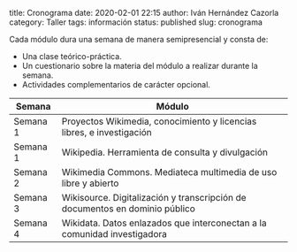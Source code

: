 title: Cronograma
date: 2020-02-01 22:15
author: Iván Hernández Cazorla
category: Taller
tags: información
status: published
slug: cronograma

Cada módulo dura una semana de manera semipresencial y consta de:

  - Una clase teórico-práctica.
  - Un cuestionario sobre la materia del módulo a realizar durante la semana.
  - Actividades complementarios de carácter opcional.

| Semana | Módulo |
|----------|----------|
| Semana 1 | Proyectos Wikimedia, conocimiento y licencias libres, e investigación |
| Semana 1 | Wikipedia. Herramienta de consulta y divulgación |
| Semana 2 | Wikimedia Commons. Mediateca multimedia de uso libre y abierto |
| Semana 3 | Wikisource. Digitalización y transcripción de documentos en dominio público |
| Semana 4 | Wikidata. Datos enlazados que interconectan a la comunidad investigadora |
